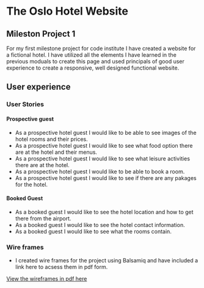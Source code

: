 # The Oslo Hotel Website
## Mileston Project 1


For my first milestone project for code institute I have created a website for a fictional hotel. I have utilized all the elements I have learned in the previous moduals to create this page and used principals of good user experience to create a responsive, well designed functional website.

## User experience

### User Stories

#### Prospective guest
 - As a prospective hotel guest I would like to be able to see images of the hotel rooms and their prices.
 - As a prospective hotel guest I would like to see what food option there are at the hotel and their menus.
 - As a prospective hotel guest I would like to see what leisure activities there are at the hotel.
 - As a prospective hotel guest I would like to be able to book a room.
 - As a prospective hotel guest I would like to see if there are any pakages for the hotel.

#### Booked Guest
- As a booked guest I would like to see the hotel location and how to get there from the airport.
- As a booked guest I would like to see the hotel contact information.
- As a booked guest I would like to see what the rooms contain.

### Wire frames

- I created wire frames for the project using Balsamiq and have included a link here to acsess them in pdf form.

[View the wireframes in pdf here](wireframes/milestone-project-1-wireframes.pdf)


